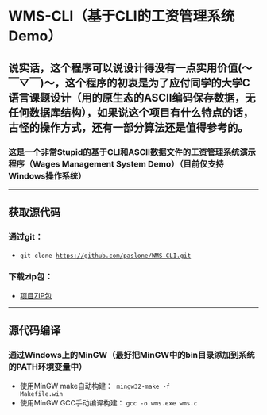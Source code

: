 # WMS-CLI（基于CLI的工资管理系统Demo）
## 说实话，这个程序可以说设计得没有一点实用价值(～￣▽￣)～，这个程序的初衷是为了应付同学的大学C语言课题设计（用的原生态的ASCII编码保存数据，无任何数据库结构），如果说这个项目有什么特点的话，古怪的操作方式，还有一部分算法还是值得参考的。
### 这是一个非常Stupid的基于CLI和ASCII数据文件的工资管理系统演示程序（Wages Management System Demo）（目前仅支持Windows操作系统）</p>

---

## 获取源代码
### 通过git：
* <code>git clone https://github.com/paslone/WMS-CLI.git</code>

### 下载zip包：
* <a href="https://github.com/paslone/WMS-CLI/archive/master.zip">项目ZIP包</a>

---

## 源代码编译
### 通过Windows上的MinGW（最好把MinGW中的bin目录添加到系统的PATH环境变量中）
* 使用MinGW make自动构建：
  <code>mingw32-make -f Makefile.win</code>
* 使用MinGW GCC手动编译构建：
  <code>gcc -o wms.exe wms.c</code>
